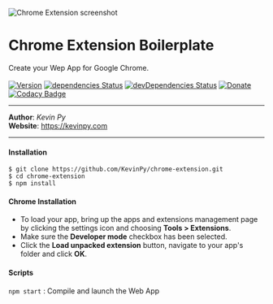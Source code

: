 ![Chrome Extension screenshot](https://kevinpy.com/Projects/Chrome-Extension/out/chrome-extension-screenshot.png)
# Chrome Extension Boilerplate
Create your Wep App for Google Chrome.<br />
<br />
[![Version](https://img.shields.io/github/release/kevinpy/chrome-extension.svg)](https://github.com/kevinpy/chrome-extension/releases)
[![dependencies Status](https://david-dm.org/kevinpy/chrome-extension/status.svg)](https://david-dm.org/kevinpy/chrome-extension)
[![devDependencies Status](https://david-dm.org/kevinpy/chrome-extension/dev-status.svg)](https://david-dm.org/kevinpy/chrome-extension?type=dev)
[![Donate](https://img.shields.io/badge/Donate-PayPal-green.svg)](paypal.me/kevinpy)
[![Codacy Badge](https://api.codacy.com/project/badge/Grade/1447c0dff5fd49fe93e9c2141ded90e1)](https://www.codacy.com/app/pykevin/chrome-extension?utm_source=github.com&amp;utm_medium=referral&amp;utm_content=KevinPy/chrome-extension&amp;utm_campaign=Badge_Grade)
***
**Author**: *Kevin Py*<br />
**Website**: <https://kevinpy.com>
***
#### Installation
```
$ git clone https://github.com/KevinPy/chrome-extension.git
$ cd chrome-extension
$ npm install
```

#### Chrome Installation
- To load your app, bring up the apps and extensions management page by clicking the settings icon and choosing **Tools > Extensions**.<br />
- Make sure the **Developer mode** checkbox has been selected.<br />
- Click the **Load unpacked extension** button, navigate to your app's folder and click **OK**.


#### Scripts
`npm start` : Compile and launch the Web App
